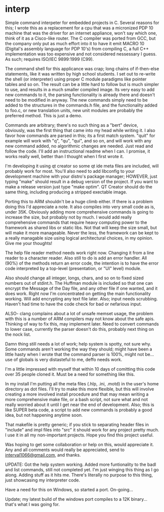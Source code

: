 # interp
Simple command interpeter for embedded projects in C. Several reasons for this; I wrote this as a replacement for a cpu that was a micronized PDP 10 machine that was the driver for an internet appliance, won't say which one, think of it as a Cisco-like router. The C compiler was ported from GCC, but the company only put as much effort into it to have it emit MACRO 10 (Digital's assembly language for PDP 10's) from compiling C, a full C++ implementation was too expensive and not considered nessessary I guess. As such; requires ISO/IEC 9899:1999 (C99).

The command shell for this applicance was crap; long chains of if-then-else statements, like it was written by high school students. I set out to re-write the shell (or interpreter) using proper C module paradigms like pointer tables and so on. The result can be a little hard to follow but is much simpler to use, and results in a much smaller compiled image. Its very easy to add new commands to it, the parsing functionality is already there and doesn't need to be modified in anyway. The new commands simply need to be added to the structures in the commands.h file, and the functionality added to foo.c, or new translation units, new unit modules are probably the preferred method. This is just a demo.

Commands are arbitrary; there's no such thing as a "bert" device, obviously, was the first thing that came into my head while writing it. I also favor how commands are parsed in this; its a first match system. "quit" for example will work with "q", "qu", "qui", and so on, and will work with any new command added, no algorithmic changes are needed. Just read and follow the code. I'll add an instructional readme when I can. I promise, it works really well, better than I thought when I first wrote it.

I'm developing it using qt creator so some qt ide meta files are included, will probably work for most. You'll also need to add libconfig to your development machine with your distro's package manager; HOWEVER, just typing "make" should result in a debug version of the project. If you want to make a release version just type "make optim". QT Creator should do the same thing, including producing a stripped exectable image.

Porting this to ARM shouldn't be a huge climb either. If there is a problem doing this I'd appreciate a note. It also compiles into very small code as is, under 35K. Obviously adding more comprehensive commands is going to increase the size, but probably not by much. I would add really comprehensive commands that require heavy computing power to the framework as shared libs or static libs. Not that will keep the size small, but will make it more manageable. Never the less, the framework can be kept to a really managable size using logical architectural choices, in my opinion. Give me your thoughts!

The help file reader method needs work right now. Changing it from a line reader to a character reader. Also still to do is add an error handler. All (90%) of the methods return an error code, the intention is to have the error code interpreted by a top-level (presentation, or "UI" level) module.

Also should change all integer, longs, chars, and so on to fixed sized numbers out of stdint.h. The Huffman module is included so that one can encrypt the Message of the Day file, and any other file if one wanted, and it does work. Right now I'm concentrated on getting the main functionality working. Will add encrypting any text file later. Also; input needs scrubbing. Haven't had time to have the code check for bad or nefarious input.

ALSO- clang complains about a lot of unsafe memset usage, the problem with this is a number of ARM compilers may not know about
the safe apis. Thinking of way to fix this, may implement later. Need to convert commands to lower case, currently the parser doesn't do this, probably
next thing on the nock list.

Damn thing still needs a lot of work; help system is spotty, not sure why. Some commands aren't working the way they should;
might have been a little hasty when I wrote that the command parser is 100%, might not be... use of globals is very distasteful
to me, deffo needs work.

I'm a little impressed with myself that within 10 days of comitting this code over 35 people cloned it. Must be a need for something like this.

In my install I'm putting all the meta files (.hlp, .ini, .motd) in the user's home directory as dot files. I'll try to make this more flexible, but this will involve creating a more involved install procedure and that may mean writing a more comprehensive make file, or a bash script, not sure what and not really worried about it until I get near the end of development. Also; this is like SUPER beta code, a script to add new commands is probably a good idea, but not happening anytime soon.

That makefile is pretty generic; if you stick to separating header files in "include" and impl files into "src" it should work for any project pretty much. I use it in all my non-important projects. Hope you find this project useful.

Was hoping to get some collaboration or help on this, would appreciate it. Any and all comments would really be appreciated, send to interval1066@gmail.com, and thanks.

UPDATE: Got the help system working. Added more funtionality to the badl and list commands, still not completed yet.
I'm just winging this thing as I go along. Adding stuff as it hits me. There's literally no purpose to this thing, just showcasing my interpreter code.

Have a need for this on Windows, so started a port. On-going...

Update; my latest build of the windows port compiles to a 12K binary... that's what I was going for.
